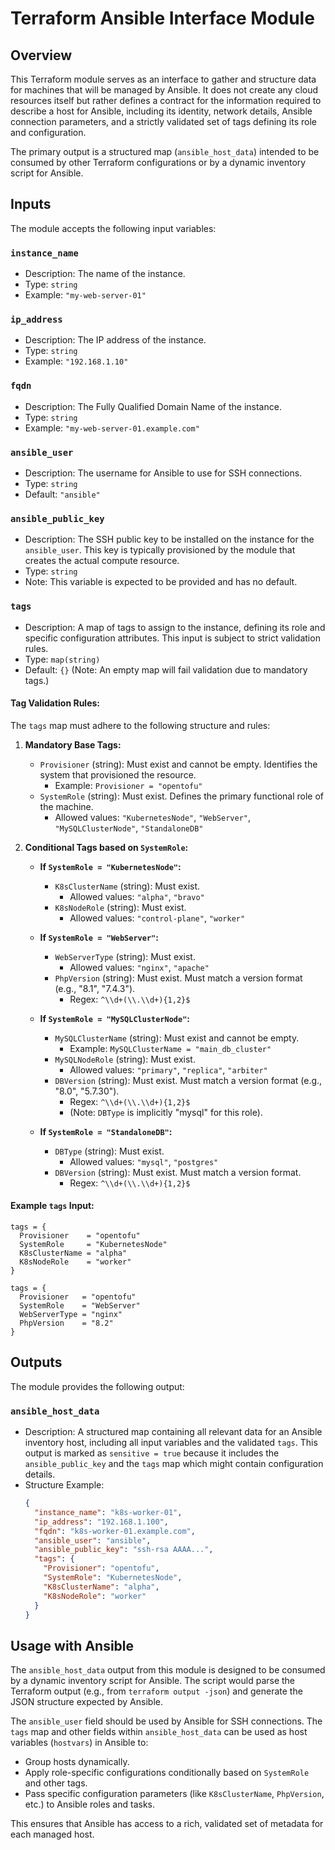 # Terraform Ansible Interface Module

## Overview

This Terraform module serves as an interface to gather and structure data for machines that will be managed by Ansible. It does not create any cloud resources itself but rather defines a contract for the information required to describe a host for Ansible, including its identity, network details, Ansible connection parameters, and a strictly validated set of tags defining its role and configuration.

The primary output is a structured map (`ansible_host_data`) intended to be consumed by other Terraform configurations or by a dynamic inventory script for Ansible.

## Inputs

The module accepts the following input variables:

### `instance_name`
- Description: The name of the instance.
- Type: `string`
- Example: `"my-web-server-01"`

### `ip_address`
- Description: The IP address of the instance.
- Type: `string`
- Example: `"192.168.1.10"`

### `fqdn`
- Description: The Fully Qualified Domain Name of the instance.
- Type: `string`
- Example: `"my-web-server-01.example.com"`

### `ansible_user`
- Description: The username for Ansible to use for SSH connections.
- Type: `string`
- Default: `"ansible"`

### `ansible_public_key`
- Description: The SSH public key to be installed on the instance for the `ansible_user`. This key is typically provisioned by the module that creates the actual compute resource.
- Type: `string`
- Note: This variable is expected to be provided and has no default.

### `tags`
- Description: A map of tags to assign to the instance, defining its role and specific configuration attributes. This input is subject to strict validation rules.
- Type: `map(string)`
- Default: `{}` (Note: An empty map will fail validation due to mandatory tags.)

#### Tag Validation Rules:

The `tags` map must adhere to the following structure and rules:

1.  **Mandatory Base Tags:**
    *   `Provisioner` (string): Must exist and cannot be empty. Identifies the system that provisioned the resource.
        *   Example: `Provisioner = "opentofu"`
    *   `SystemRole` (string): Must exist. Defines the primary functional role of the machine.
        *   Allowed values: `"KubernetesNode"`, `"WebServer"`, `"MySQLClusterNode"`, `"StandaloneDB"`

2.  **Conditional Tags based on `SystemRole`:**

    *   **If `SystemRole = "KubernetesNode"`:**
        *   `K8sClusterName` (string): Must exist.
            *   Allowed values: `"alpha"`, `"bravo"`
        *   `K8sNodeRole` (string): Must exist.
            *   Allowed values: `"control-plane"`, `"worker"`

    *   **If `SystemRole = "WebServer"`:**
        *   `WebServerType` (string): Must exist.
            *   Allowed values: `"nginx"`, `"apache"`
        *   `PhpVersion` (string): Must exist. Must match a version format (e.g., "8.1", "7.4.3").
            *   Regex: `^\\d+(\\.\\d+){1,2}$`

    *   **If `SystemRole = "MySQLClusterNode"`:**
        *   `MySQLClusterName` (string): Must exist and cannot be empty.
            *   Example: `MySQLClusterName = "main_db_cluster"`
        *   `MySQLNodeRole` (string): Must exist.
            *   Allowed values: `"primary"`, `"replica"`, `"arbiter"`
        *   `DBVersion` (string): Must exist. Must match a version format (e.g., "8.0", "5.7.30").
            *   Regex: `^\\d+(\\.\\d+){1,2}$`
            *   (Note: `DBType` is implicitly "mysql" for this role).

    *   **If `SystemRole = "StandaloneDB"`:**
        *   `DBType` (string): Must exist.
            *   Allowed values: `"mysql"`, `"postgres"`
        *   `DBVersion` (string): Must exist. Must match a version format.
            *   Regex: `^\\d+(\\.\\d+){1,2}$`

#### Example `tags` Input:

```hcl
tags = {
  Provisioner    = "opentofu"
  SystemRole     = "KubernetesNode"
  K8sClusterName = "alpha"
  K8sNodeRole    = "worker"
}
```

```hcl
tags = {
  Provisioner   = "opentofu"
  SystemRole    = "WebServer"
  WebServerType = "nginx"
  PhpVersion    = "8.2"
}
```

## Outputs

The module provides the following output:

### `ansible_host_data`
- Description: A structured map containing all relevant data for an Ansible inventory host, including all input variables and the validated `tags`. This output is marked as `sensitive = true` because it includes the `ansible_public_key` and the `tags` map which might contain configuration details.
- Structure Example:
  ```json
  {
    "instance_name": "k8s-worker-01",
    "ip_address": "192.168.1.100",
    "fqdn": "k8s-worker-01.example.com",
    "ansible_user": "ansible",
    "ansible_public_key": "ssh-rsa AAAA...",
    "tags": {
      "Provisioner": "opentofu",
      "SystemRole": "KubernetesNode",
      "K8sClusterName": "alpha",
      "K8sNodeRole": "worker"
    }
  }
  ```

## Usage with Ansible

The `ansible_host_data` output from this module is designed to be consumed by a dynamic inventory script for Ansible. The script would parse the Terraform output (e.g., from `terraform output -json`) and generate the JSON structure expected by Ansible.

The `ansible_user` field should be used by Ansible for SSH connections. The `tags` map and other fields within `ansible_host_data` can be used as host variables (`hostvars`) in Ansible to:
-   Group hosts dynamically.
-   Apply role-specific configurations conditionally based on `SystemRole` and other tags.
-   Pass specific configuration parameters (like `K8sClusterName`, `PhpVersion`, etc.) to Ansible roles and tasks.

This ensures that Ansible has access to a rich, validated set of metadata for each managed host.